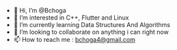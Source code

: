- 👋 Hi, I’m @Bchoga
- 👀 I’m interested in C++, Flutter and Linux
- 🌱 I’m currently learning Data Structures And Algorithms
- 💞️ I’m looking to collaborate on anything i can right now
- 📫 How to reach me : bchoga4@gmail.com

<!---
Bchoga/Bchoga is a ✨ special ✨ repository because its `README.md` (this file) appears on your GitHub profile.
You can click the Preview link to take a look at your changes.
--->

